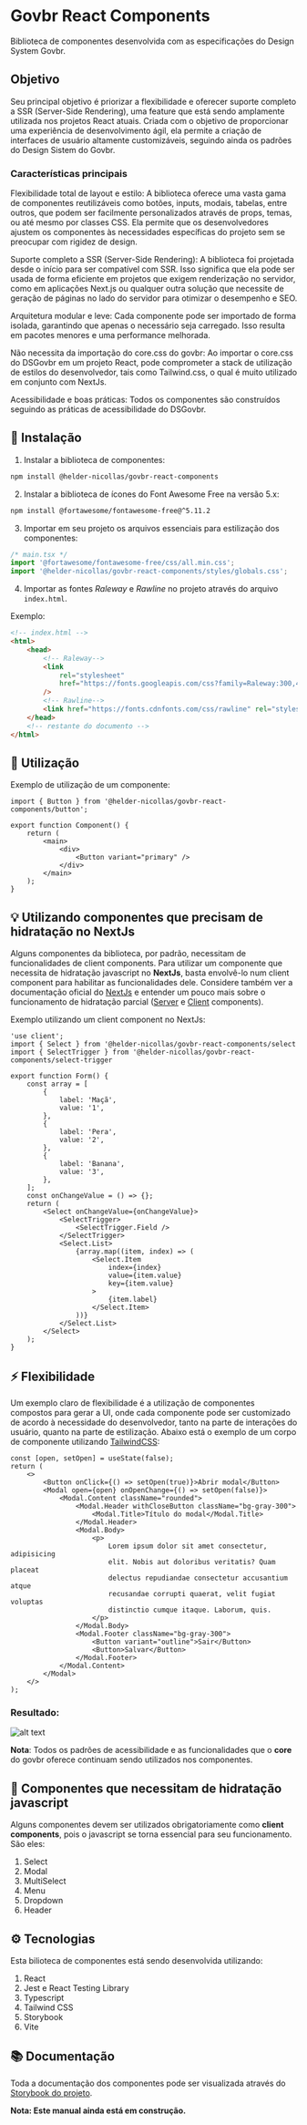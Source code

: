 
# Govbr React Components

Biblioteca de componentes desenvolvida com as especificações do Design System Govbr.

## Objetivo

Seu principal objetivo é priorizar a flexibilidade e oferecer suporte completo a SSR (Server-Side Rendering), uma feature que está sendo amplamente utilizada nos projetos React atuais. Criada com o objetivo de proporcionar uma experiência de desenvolvimento ágil, ela permite a criação de interfaces de usuário altamente customizáveis, seguindo ainda os padrões do Design Sistem do Govbr.

### Características principais

Flexibilidade total de layout e estilo: A biblioteca oferece uma vasta gama de componentes reutilizáveis como botões, inputs, modais, tabelas, entre outros, que podem ser facilmente personalizados através de props, temas, ou até mesmo por classes CSS. Ela permite que os desenvolvedores ajustem os componentes às necessidades específicas do projeto sem se preocupar com rigidez de design.

Suporte completo a SSR (Server-Side Rendering): A biblioteca foi projetada desde o início para ser compatível com SSR. Isso significa que ela pode ser usada de forma eficiente em projetos que exigem renderização no servidor, como em aplicações Next.js ou qualquer outra solução que necessite de geração de páginas no lado do servidor para otimizar o desempenho e SEO.

Arquitetura modular e leve: Cada componente pode ser importado de forma isolada, garantindo que apenas o necessário seja carregado. Isso resulta em pacotes menores e uma performance melhorada.

Não necessita da importação do core.css do govbr: Ao importar o core.css do DSGovbr em um projeto React, pode comprometer a stack de utilização de estilos do desenvolvedor, tais como Tailwind.css, o qual é muito utilizado em conjunto com NextJs.

Acessibilidade e boas práticas: Todos os componentes são construídos seguindo as práticas de acessibilidade do DSGovbr.

## 🚀 Instalação

1. Instalar a biblioteca de componentes:

```sh
npm install @helder-nicollas/govbr-react-components
```

2. Instalar a biblioteca de ícones do Font Awesome Free na versão 5.x:

```sh
npm install @fortawesome/fontawesome-free@^5.11.2
```

3. Importar em seu projeto os arquivos essenciais para estilização dos componentes:

```js
/* main.tsx */
import '@fortawesome/fontawesome-free/css/all.min.css';
import '@helder-nicollas/govbr-react-components/styles/globals.css';
```

4. Importar as fontes _Raleway_ e _Rawline_ no projeto através do arquivo <code>index.html</code>.

Exemplo:

```html
<!-- index.html -->
<html>
    <head>
        <!-- Raleway-->
        <link
            rel="stylesheet"
            href="https://fonts.googleapis.com/css?family=Raleway:300,400,500,600,700,800,900&amp;display=swap"
        />
        <!-- Rawline-->
        <link href="https://fonts.cdnfonts.com/css/rawline" rel="stylesheet" />
    </head>
    <!-- restante do documento -->
</html>
```

## 🔔 Utilização

Exemplo de utilização de um componente:

```tsx
import { Button } from '@helder-nicollas/govbr-react-components/button';

export function Component() {
    return (
        <main>
            <div>
                <Button variant="primary" />
            </div>
        </main>
    );
}
```

## 💡 Utilizando componentes que precisam de hidratação no NextJs

Alguns componentes da biblioteca, por padrão, necessitam de funcionalidades de client components. Para utilizar um componente que necessita de hidratação javascript no **NextJs**, basta envolvê-lo num client component para habilitar as funcionalidades dele. Considere também ver a documentação oficial do [NextJs](https://nextjs.org/docs/app) e entender um pouco mais sobre o funcionamento de hidratação parcial ([Server](https://nextjs.org/docs/app/building-your-application/rendering/server-components) e [Client](https://nextjs.org/docs/app/building-your-application/rendering/client-components) components).

Exemplo utilizando um client component no NextJs:

```tsx
'use client';
import { Select } from '@helder-nicollas/govbr-react-components/select
import { SelectTrigger } from '@helder-nicollas/govbr-react-components/select-trigger

export function Form() {
    const array = [
        {
            label: 'Maçã',
            value: '1',
        },
        {
            label: 'Pera',
            value: '2',
        },
        {
            label: 'Banana',
            value: '3',
        },
    ];
    const onChangeValue = () => {};
    return (
        <Select onChangeValue={onChangeValue}>
            <SelectTrigger>
                <SelectTrigger.Field />
            </SelectTrigger>
            <Select.List>
                {array.map((item, index) => (
                    <Select.Item
                        index={index}
                        value={item.value}
                        key={item.value}
                    >
                        {item.label}
                    </Select.Item>
                ))}
            </Select.List>
        </Select>
    );
}
```

## ⚡ Flexibilidade

Um exemplo claro de flexibilidade é a utilização de componentes compostos para gerar a UI, onde cada componente pode ser customizado de acordo à necessidade do desenvolvedor, tanto na parte de interações do usuário, quanto na parte de estilização. Abaixo está o exemplo de um corpo de componente utilizando [TailwindCSS](https://tailwindcss.com/):

```tsx
const [open, setOpen] = useState(false);
return (
    <>
        <Button onClick={() => setOpen(true)}>Abrir modal</Button>
        <Modal open={open} onOpenChange={() => setOpen(false)}>
            <Modal.Content className="rounded">
                <Modal.Header withCloseButton className="bg-gray-300">
                    <Modal.Title>Título do modal</Modal.Title>
                </Modal.Header>
                <Modal.Body>
                    <p>
                        Lorem ipsum dolor sit amet consectetur, adipisicing
                        elit. Nobis aut doloribus veritatis? Quam placeat
                        delectus repudiandae consectetur accusantium atque
                        recusandae corrupti quaerat, velit fugiat voluptas
                        distinctio cumque itaque. Laborum, quis.
                    </p>
                </Modal.Body>
                <Modal.Footer className="bg-gray-300">
                    <Button variant="outline">Sair</Button>
                    <Button>Salvar</Button>
                </Modal.Footer>
            </Modal.Content>
        </Modal>
    </>
);
```
### Resultado:

![alt text](./public/component-example.png)

**Nota**: Todos os padrões de acessibilidade e as funcionalidades que o **core** do govbr oferece continuam sendo utilizados nos componentes.


## 📝 Componentes que necessitam de hidratação javascript
Alguns componentes devem ser utilizados obrigatoriamente como **client components**, pois o javascript se torna essencial para seu funcionamento. São eles:
1. Select
2. Modal
3. MultiSelect
4. Menu
5. Dropdown
6. Header


## ⚙️ Tecnologias

Esta bilioteca de componentes está sendo desenvolvida utilizando:

1. React
2. Jest e React Testing Library
3. Typescript
4. Tailwind CSS
5. Storybook
6. Vite

## 📚 Documentação

Toda a documentação dos componentes pode ser visualizada através do [Storybook do projeto](https://helder-nicollas.github.io/govbr-react-components/).

**Nota: Este manual ainda está em construção.**
